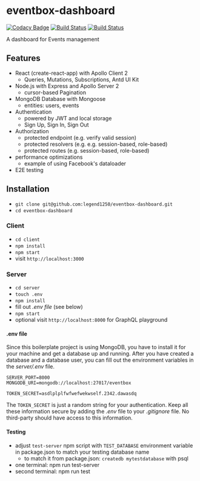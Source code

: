 # eventbox-dashboard

[![Codacy Badge](https://api.codacy.com/project/badge/Grade/4e75cb98a3564e8fb98206f6697bd6cd)](https://app.codacy.com/app/legend1250/eventbox-dashboard?utm_source=github.com&utm_medium=referral&utm_content=legend1250/eventbox-dashboard&utm_campaign=Badge_Grade_Settings) [![Build Status](https://drone.eventvlu.tk/api/badges/legend1250/eventbox-dashboard/status.svg)](https://drone.eventvlu.tk/legend1250/eventbox-dashboard) [![Build Status](https://dev.azure.com/legend12500/legend12500/_apis/build/status/legend1250.eventbox-dashboard?branchName=dev)](https://dev.azure.com/legend12500/legend12500/_build/latest?definitionId=1&branchName=dev)


A dashboard for Events management

## Features

* React (create-react-app) with Apollo Client 2
  * Queries, Mutations, Subscriptions, Antd UI Kit
* Node.js with Express and Apollo Server 2
  * cursor-based Pagination
* MongoDB Database with Mongoose
  * entities: users, events
* Authentication
  * powered by JWT and local storage
  * Sign Up, Sign In, Sign Out
* Authorization
  * protected endpoint (e.g. verify valid session)
  * protected resolvers (e.g. e.g. session-based, role-based)
  * protected routes (e.g. session-based, role-based)
* performance optimizations
  * example of using Facebook's dataloader
* E2E testing

## Installation

* `git clone git@github.com:legend1250/eventbox-dashboard.git`
* `cd eventbox-dashboard`

### Client

* `cd client`
* `npm install`
* `npm start`
* visit `http://localhost:3000`

### Server

* `cd server`
* `touch .env`
* `npm install`
* fill out *.env file* (see below)
* `npm start`
* optional visit `http://localhost:8000` for GraphQL playground

#### .env file

Since this boilerplate project is using MongoDB, you have to install it for your machine and get a database up and running. After you have created a database and a database user, you can fill out the environment variables in the *server/.env* file.

```
SERVER_PORT=8000
MONGODB_URI=mongodb://localhost:27017/eventbox

TOKEN_SECRET=asdlplplfwfwefwekwself.2342.dawasdq
```

The `TOKEN_SECRET` is just a random string for your authentication. Keep all these information secure by adding the *.env* file to your *.gitignore* file. No third-party should have access to this information.

#### Testing

* adjust `test-server` npm script with `TEST_DATABASE` environment variable in package.json to match your testing database name
  * to match it from package.json: `createdb mytestdatabase` with psql
* one terminal: npm run test-server
* second terminal: npm run test
